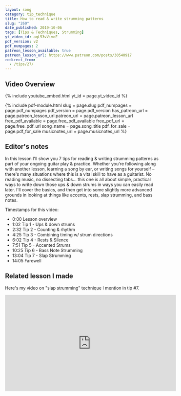 ```yaml
---
layout: song
category: tip_technique
title: How to read & write strumming patterns
slug: "260"
date_published: 2019-10-06
tags: [Tips & Techniques, Strumming]
yt_video_id: aqL53vVivoE
pdf_version: v2
pdf_numpages: 2
patreon_lesson_available: true
patreon_lesson_url: https://www.patreon.com/posts/30540917
redirect_from:
  - /tips/27/
---
```




## Video Overview

<!-- Coming soon! -->

{% include youtube_embed.html yt_id = page.yt_video_id %}

{% include pdf-module.html slug = page.slug pdf_numpages = page.pdf_numpages pdf_version = page.pdf_version has_patreon_url = page.patreon_lesson_url patreon_url = page.patreon_lesson_url free_pdf_available = page.free_pdf_available free_pdf_url = page.free_pdf_url song_name = page.song_title pdf_for_sale = page.pdf_for_sale musicnotes_url = page.musicnotes_url %}

<!-- Coming soon! -->

## Editor's notes

In this lesson I'll show you 7 tips for reading & writing strumming patterns as part of your ongoing guitar play & practice. Whether you're following along with another lesson, learning a song by ear, or writing songs for yourself – there's many situations where this is a vital skill to have as a guitarist. No reading music, no dissecting tabs... this one is all about simple, practical ways to write down those ups & down strums in ways you can easily read later. I'll cover the basics, and then get into some slightly more advanced grounds in looking at things like accents, rests, slap strumming, and bass notes.

Timestamps for this video:

- 0:00 Lesson overview
- 1:02 Tip 1 - Ups & down strums
- 2:32 Tip 2 - Counting & rhythm
- 4:25 Tip 3 - Combining timing w/ strum directions
- 6:02 Tip 4 - Rests & Silence
- 7:51 Tip 5 - Accented Strums
- 10:25 Tip 6 - Bass Note Strumming
- 13:04 Tip 7 - Slap Strumming
- 14:05 Farewell

## Related lesson I made

Here's my video on "slap strumming" technique I mention in tip #7.

<iframe width="560" height="315" src="https://www.youtube.com/embed/iQ7pLK4oUEc" frameborder="0" allow="accelerometer; autoplay; encrypted-media; gyroscope; picture-in-picture" allowfullscreen></iframe>
